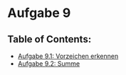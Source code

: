 # Aufgabe 9

## Table of Contents:

- [Aufgabe 9.1: Vorzeichen erkennen](Vorzeichen)
- [Aufgabe 9.2: Summe](Summe)
